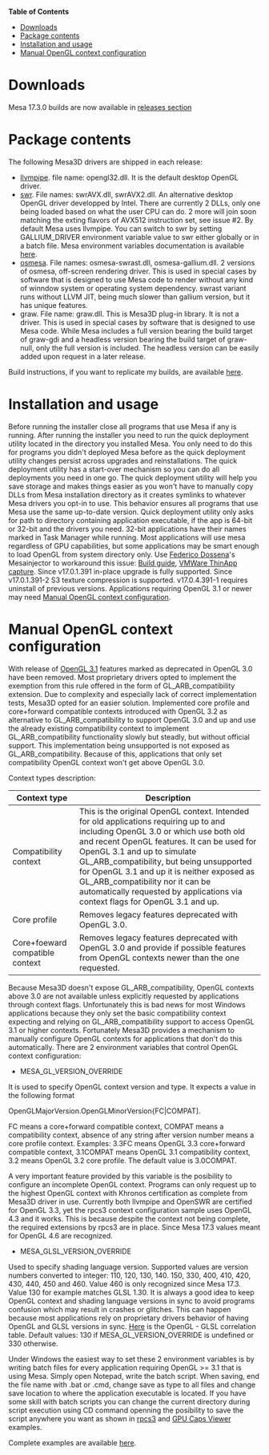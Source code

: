 **Table of Contents**

- [Downloads](#downloads)
- [Package contents](#package-contents)
- [Installation and usage](#installation-and-usage)
- [Manual OpenGL context configuration](#manual-opengl-context-configuration) 
  
# Downloads
Mesa 17.3.0 builds are now available in [releases section](https://github.com/pal1000/mesa-dist-win/releases)
# Package contents
The following Mesa3D drivers are shipped in each release:
- [llvmpipe](https://www.mesa3d.org/llvmpipe.html). file name: opengl32.dll. It is the default desktop OpenGL driver.
- [swr](http://openswr.org/). File names: swrAVX.dll, swrAVX2.dll. An alternative desktop OpenGL driver developped by Intel. There are currently 2 DLLs, only one being loaded based on what the user CPU can do. 2 more will join soon matching the exting flavors of AVX512 instruction set, see issue #2. By default Mesa uses llvmpipe. You can switch to swr by setting GALLIUM_DRIVER environment variable value to swr either globally or in a batch file. Mesa environment variables documentation is available [here](https://mesa3d.org/envvars.html). 
- [osmesa](https://www.mesa3d.org/osmesa.html). File names: osmesa-swrast.dll, osmesa-gallium.dll. 2 versions of osmesa, off-screen rendering driver. This is used in special cases by software that is designed to use Mesa code to render without any kind of winndow system or operating system dependency. swrast variant runs without LLVM JIT, being much slower than gallium version, but it has unique features.
- graw. File name: graw.dll. This is Mesa3D plug-in library. It is not a driver. This is used in special cases by software that is designed to use Mesa code. While Mesa includes a full version bearing the build target of graw-gdi and a headless version bearing the build target of graw-null, only the full version is included. The headless version can be easily added upon request in a later release. 

Build instructions, if you want to replicate my builds, are available [here](https://github.com/pal1000/mesa-dist-win/tree/master/buildscript).
# Installation and usage
Before running the installer close all programs that use Mesa if any is running. After running the installer you need to run the quick deployment utility located in the directory you installed Mesa. You only need to do this for programs you didn't deployed Mesa before as the quick deployment utility changes persist across upgrades and reinstallations. The quick deployment utility has a start-over mechanism so you can do all deployments you need in one go. The quick deployment utility will help you save storage and makes things easier as you won't have to manually copy DLLs from Mesa installation directory as it creates symlinks to whatever Mesa drivers you opt-in to use. This behavior ensures all programs that use Mesa use the same up-to-date version. Quick deployment utility only asks for path to directory containing application executable, if the app is 64-bit or 32-bit and the drivers you need. 32-bit applications have their names marked in Task Manager while running. Most applications will use mesa regardless of GPU capabilities, but some applications may be smart enough to load OpenGL from system directory only. Use [Federico Dossena](https://github.com/adolfintel)'s Mesainjector to workaround this issue: [Build guide](http://fdossena.com/?p=mesa/injector_build.frag), [VMWare ThinApp capture](http://fdossena.com/mesa/MesaInjector_Capture.7z). Since v17.0.1.391 in-place upgrade is fully supported. Since v17.0.1.391-2 S3 texture compression is supported. v17.0.4.391-1 requires uninstall of previous versions. Applications requiring OpenGL 3.1 or newer may need [Manual OpenGL context configuration](#manual-opengl-context-configuration).

# Manual OpenGL context configuration
With release of [OpenGL 3.1](https://en.wikipedia.org/wiki/OpenGL#OpenGL_3.1) features marked as deprecated in OpenGL 3.0 have been removed. Most proprietary drivers opted to implement the exemption from this rule offered in the form of GL_ARB_compatibility extension. Due to complexity and especially lack of correct implementation tests, Mesa3D opted for an easier solution. Implemented core profile and core+forward compatible contexts introduced with OpenGL 3.2 as alternative to GL_ARB_compatibility to support OpenGL 3.0 and up and use the already existing compatibility context to implement GL_ARB_compatibility functionality slowly but steadly, but without official support. This implementation being unsupported is not exposed as GL_ARB_compatibility. Because of this, applications that only set compatibility OpenGL context won't get above OpenGL 3.0.

Context types description:

Context type | Description
------------ | -----------
Compatibility context | This is the original OpenGL context. Intended for old applications requiring up to and including OpenGL 3.0 or which use both old and recent OpenGL features. It can be used for OpenGL 3.1 and up to simulate GL_ARB_compatibility, but being unsupported for OpenGL 3.1 and up it is neither exposed as GL_ARB_compatibility nor it can be automatically requested by applications via context flags for OpenGL 3.1 and up.
Core profile | Removes legacy features deprecated with OpenGL 3.0.
Core+foeward compatible context | Removes legacy features deprecated with OpenGL 3.0 and provide if possible features from OpenGL contexts newer than the one requested.

Because Mesa3D doesn't expose GL_ARB_compatibility, OpenGL contexts above 3.0 are not available unless explicitly requested by applications through context flags. Unfortunately this is bad news for most Windows applications because they only set the basic compatibility context expecting and relying on GL_ARB_compatibility support to access OpenGL 3.1 or higher contexts. Fortunately Mesa3D provides a mechanism to manually configure OpenGL contexts for applications that don't do this automatically. There are 2 environment variables that control OpenGL context configuration:
- MESA_GL_VERSION_OVERRIDE

It is used to specify OpenGL context version and type.
It expects a value in the following format

OpenGLMajorVersion.OpenGLMinorVersion{FC|COMPAT].

FC means a core+forward compatible context, COMPAT means a compatibility context, absence of any string after version number means a core profile context. Examples: 3.3FC means OpenGL 3.3 core+forward compatible context, 3.1COMPAT means OpenGL 3.1 compatibility context, 3.2 means OpenGL 3.2 core profile. The default value is 3.0COMPAT.

A very important feature provided by this variable is the posibility to configure an incomplete OpenGL context. Programs can only request up to the highest OpenGL context with Khronos certification as complete from Mesa3D driver in use. Currently both llvmpipe and OpenSWR are certified for OpenGL 3.3, yet the rpcs3 context configuration sample uses OpenGL 4.3 and it works. This is because despite the context not being complete, the required extensions by rpcs3 are in place. Since Mesa 17.3 values meant for OpenGL 4.6 are recognized.

- MESA_GLSL_VERSION_OVERRIDE

Used to specify shading language version.
Supported values are version numbers converted to integer: 110, 120, 130, 140. 150, 330, 400, 410, 420, 430, 440, 450 and 460. Value 460 is only recognized since Mesa 17.3. Value 130 for example matches GLSL 1.30. It is always a good idea to keep OpenGL context and shading language versions in sync to avoid programs confusion which may result in crashes or glitches. This can happen because most applications rely on proprietary drivers behavior of having OpenGL and GLSL versions in sync. [Here](https://en.wikipedia.org/wiki/OpenGL_Shading_Language#Versions) is the OpenGL - GLSL correlation table.
Default values: 130 if MESA_GL_VERSION_OVERRIDE is undefined or 330 otherwise.

Under Windows the easiest way to set these 2 environment variables is by writing batch files for every application requiring OpenGL >= 3.1 that is using Mesa. 
Simply open Notepad, write the batch script. When saving, end the file name with .bat or .cmd, change save as type to all files and change save location to where the application executable is located. If you have some skill with batch scripts you can change the current directory during script execution using CD command openning the posibility to save the script anywhere you want as shown in [rpcs3](https://github.com/pal1000/mesa-dist-win/blob/master/glcontextsamples/rpcs3.cmd) and [GPU Caps Viewer](https://github.com/pal1000/mesa-dist-win/blob/master/glcontextsamples/GPUCapsViewer.cmd) examples.

Complete examples are available [here](https://github.com/pal1000/mesa-dist-win/tree/master/glcontextsamples).


